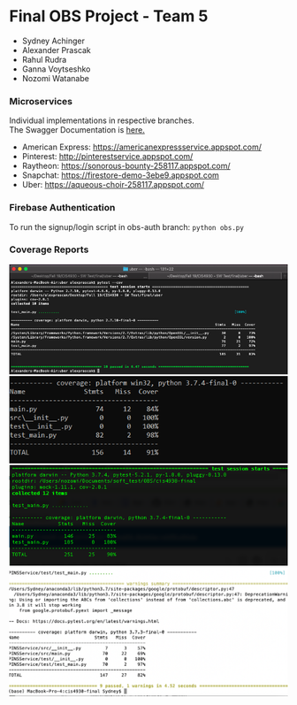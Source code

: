 # Final OBS Project - Team 5
* Sydney Achinger
* Alexander Prascak
* Rahul Rudra
* Ganna Voytseshko
* Nozomi Watanabe

### Microservices
Individual implementations in respective branches.  
The Swagger Documentation is [here.](https://app.swaggerhub.com/apis-docs/APrascak/cis-team-5/1.0.0)  
* American Express: https://americanexpressservice.appspot.com/  
* Pinterest: http://pinterestservice.appspot.com/  
* Raytheon:  https://sonorous-bounty-258117.appspot.com/
* Snapchat:  https://firestore-demo-3ebe9.appspot.com
* Uber: https://aqueous-choir-258117.appspot.com/  

### Firebase Authentication
To run the signup/login script in obs-auth branch: `python obs.py`

### Coverage Reports
![UBER coverage report](https://github.com/APrascak/cis4930-final/blob/uber/uber-coverage-report.png?raw=true)
![AMERICAN EXPRESS coverage report](https://github.com/APrascak/cis4930-final/blob/AmericanExpress/AXP-Coverage.PNG)
![RAYTHEON coverage report](https://github.com/APrascak/cis4930-final/blob/raytheon/coverage.png)
![PINTEREST coverage report](https://github.com/APrascak/cis4930-final/blob/master/Pinterest-Coverage.png)
